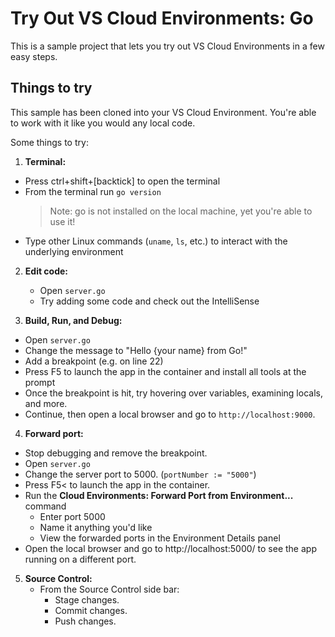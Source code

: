 # Try Out VS Cloud Environments: Go

This is a sample project that lets you try out VS Cloud Environments in a few easy steps.
   
## Things to try

This sample has been cloned into your VS Cloud Environment. You're able to work with it like you would any local code.

Some things to try:

1. **Terminal:** 
  - Press ctrl+shift+[backtick] to open the terminal
  - From the terminal run `go version`
    > Note: go is not installed on the local machine, yet you're able to use it! 
  - Type other Linux commands (`uname`, `ls`, etc.) to interact with the underlying environment

2. **Edit code:**
   - Open `server.go`
   - Try adding some code and check out the IntelliSense

3. **Build, Run, and Debug:**
  - Open `server.go`
  - Change the message to "Hello {your name} from Go!"
  - Add a breakpoint (e.g. on line 22)
  - Press F5 to launch the app in the container and install all tools at the prompt
  - Once the breakpoint is hit, try hovering over variables, examining locals, and more.
  - Continue, then open a local browser and go to `http://localhost:9000`.

4. **Forward port:**
  - Stop debugging and remove the breakpoint.
  - Open `server.go`
  - Change the server port to 5000. (`portNumber := "5000"`)
  - Press F5< to launch the app in the container.
  - Run the **Cloud Environments: Forward Port from Environment...** command
    - Enter port 5000
    - Name it anything you'd like
    - View the forwarded ports in the Environment Details panel
  - Open the local browser and go to http://localhost:5000/ to see the app running on a different port.

5. **Source Control:**
    - From the Source Control side bar:
      - Stage changes.
      - Commit changes.
      - Push changes.